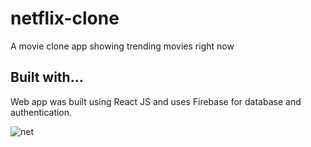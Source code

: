 # netflix-clone
A movie clone app showing trending movies right now

## Built with...
Web app was built using React JS and uses Firebase for database and authentication.


![net](https://github.com/Elijah-James14/netflix-clone/assets/123472108/706ec4b8-876b-4189-af44-b72f46abc7ca)
